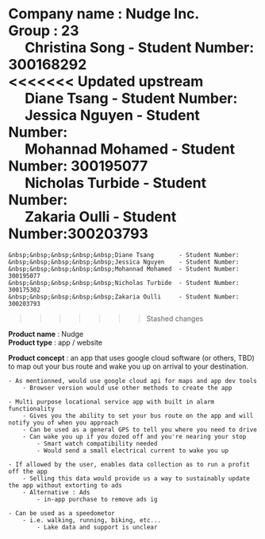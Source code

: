 **Company name** : Nudge Inc.  
    **Group** : 23  
    &nbsp;&nbsp;&nbsp;&nbsp;&nbsp;Christina Song    - Student Number: 300168292  
<<<<<<< Updated upstream
    &nbsp;&nbsp;&nbsp;&nbsp;&nbsp;Diane Tsang       - Student Number:  
    &nbsp;&nbsp;&nbsp;&nbsp;&nbsp;Jessica Nguyen    - Student Number:  
    &nbsp;&nbsp;&nbsp;&nbsp;&nbsp;Mohannad Mohamed  - Student Number: 300195077   
    &nbsp;&nbsp;&nbsp;&nbsp;&nbsp;Nicholas Turbide  - Student Number:  
    &nbsp;&nbsp;&nbsp;&nbsp;&nbsp;Zakaria Oulli     - Student Number:300203793  
=======
    &nbsp;&nbsp;&nbsp;&nbsp;&nbsp;Diane Tsang       - Student Number:
    &nbsp;&nbsp;&nbsp;&nbsp;&nbsp;Jessica Nguyen    - Student Number:
    &nbsp;&nbsp;&nbsp;&nbsp;&nbsp;Mohannad Mohamed  - Student Number: 300195077 
    &nbsp;&nbsp;&nbsp;&nbsp;&nbsp;Nicholas Turbide  - Student Number: 300175302
    &nbsp;&nbsp;&nbsp;&nbsp;&nbsp;Zakaria Oulli     - Student Number: 300203793
>>>>>>> Stashed changes
          
**Product name** : Nudge  
**Product type** : app / website



**Product concept** : an app that uses google cloud software (or others, TBD) to map out your bus route and wake you up on arrival to your destination.

    - As mentionned, would use google cloud api for maps and app dev tools
        - Browser version would use other methods to create the app

    - Multi purpose locational service app with built in alarm functionality
        - Gives you the ability to set your bus route on the app and will notify you of when you approach 
        - Can be used as a general GPS to tell you where you need to drive
        - Can wake you up if you dozed off and you're nearing your stop
            - Smart watch compatibility needed
            - Would send a small electrical current to wake you up

    - If allowed by the user, enables data collection as to run a profit off the app
        - Selling this data would provide us a way to sustainably update the app without extorting to ads
        - Alternative : Ads 
            - in-app purchase to remove ads ig

    - Can be used as a speedometor 
        - i.e. walking, running, biking, etc...
            - Lake data and support is unclear
            
    
